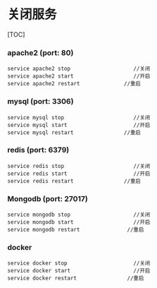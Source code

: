 # 关闭服务

[TOC]

### apache2		(port: 80)

```
service apache2 stop  					//关闭
service apache2 start  					//开启
service apache2 restart  			 //重启
```

### mysql    (port: 3306)

```
service mysql stop  					//关闭
service mysql start  					//开启
service mysql restart  			 	 //重启
```

### redis	(port: 6379)

```
service redis stop  					//关闭
service redis start  					//开启
service redis restart  			 	 //重启
```

### Mongodb	(port: 27017)

```
service mongodb stop  					//关闭
service mongodb start  					//开启
service mongodb restart  			  //重启
```

### docker	

```
service docker stop  					//关闭
service docker start  					//开启
service docker restart  			  //重启
```

